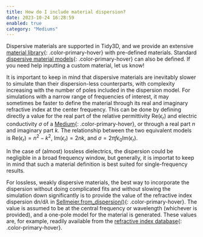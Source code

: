 ```yaml
---
title: How do I include material dispersion?
date: 2023-10-24 16:28:59
enabled: true
category: "Mediums"
---
```

Dispersive materials are supported in Tidy3D, and we provide an extensive [material library](https://docs.flexcompute.com/projects/tidy3d/en/latest/api/index.html#material-library){: .color-primary-hover} with pre-defined materials. Standard [dispersive material models](https://docs.flexcompute.com/projects/tidy3d/en/latest/api/index.html#dispersive-mediums){: .color-primary-hover} can also be defined. If you need help inputting a custom material, let us know!

It is important to keep in mind that dispersive materials are inevitably slower to simulate than their dispersion-less counterparts, with complexity increasing with the number of poles included in the dispersion model. For simulations with a narrow range of frequencies of interest, it may sometimes be faster to define the material through its real and imaginary refractive index at the center frequency. This can be done by defining directly a value for the real part of the relative permittivity $\mathrm{Re}(\epsilon_r)$ and electric conductivity $\sigma$ of a [Medium](https://docs.flexcompute.com/projects/tidy3d/en/latest/api/_autosummary/tidy3d.Medium.html#tidy3d.Medium){: .color-primary-hover}, or through a real part $n$ and imaginary part $k$. The relationship between the two equivalent models is&nbsp;$\mathrm{Re}(\epsilon_r) = n^2 - k^2$,&nbsp;$\mathrm{Im}(\epsilon_r) = 2nk$, and&nbsp;$\sigma = 2 \pi f \epsilon_0 \mathrm{Im}(\epsilon_r)$.

In the case of (almost) lossless dielectrics, the dispersion could be negligible in a broad frequency window, but generally, it is importat to keep in mind that such a material definition is best suited for single-frequency results.

For lossless, weakly dispersive materials, the best way to incorporate the dispersion without doing complicated fits and without slowing the simulation down significantly is to provide the value of the refractive index dispersion $\mathrm{d}n/\mathrm{d}\lambda$ in [Sellmeier.from\_dispersion()](https://docs.flexcompute.com/projects/tidy3d/en/latest/api/_autosummary/tidy3d.Sellmeier.html#tidy3d.Sellmeier.from_dispersion){: .color-primary-hover}. The value is assumed to be at the central frequency or wavelength (whichever is provided), and a one-pole model for the material is generated. These values are, for example, readily available from the [refractive index database](https://refractiveindex.info/){: .color-primary-hover}.
